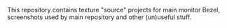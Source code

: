 This repository contains texture "source" projects for main monitor Bezel, screenshots used by main repository and other (un)useful stuff.
